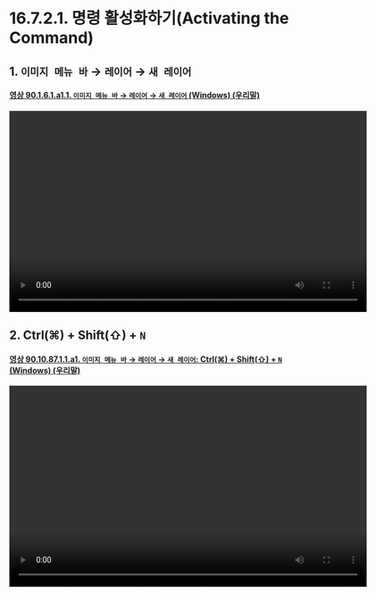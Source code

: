 # 16.7.2.1. 명령 활성화하기(Activating the Command)

<a id="16-07-02-01-s1"></a>

## 1. `이미지 메뉴 바` → `레이어` → `새 레이어`

<a id="90-01-06-01-a1-01"></a>

#### [영상 90.1.6.1.a1.1. `이미지 메뉴 바` → `레이어` → `새 레이어` (Windows) (우리말)](./90-01-06-01-new_layer.md#90-01-06-01-a1-01)
<video controls="controls" width="640" height="360" src="https://github.com/user-attachments/assets/291cd2d4-3c6c-4b56-be29-c1822a1cf94d"></video>

<a id="16-07-02-01-s2"></a>

## 2. Ctrl(⌘) + Shift(⇧) + `N`

<a id="90-10-87-01-01-a1"></a>

#### [영상 90.10.87.1.1.a1. `이미지 메뉴 바` → `레이어` → `새 레이어`: Ctrl(⌘) + Shift(⇧) + `N` (Windows) (우리말)](./90-10-87-01-01-ctrl_shift_n.md#90-10-87-01-01-a1)
<video controls="controls" width="640" height="360" src="https://github.com/user-attachments/assets/c115900f-3c7c-4cb9-84e0-1b852385077e"></video>